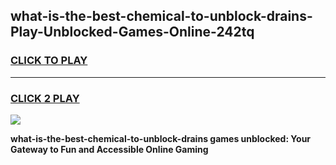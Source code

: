 
## what-is-the-best-chemical-to-unblock-drains-Play-Unblocked-Games-Online-242tq
<h3>
<a href="https://premium76.site?title=what-is-the-best-chemical-to-unblock-drains&ref=25A">CLICK TO PLAY</a></h3>
<hr>

<h3>
<a href="https://premium76.site?title=what-is-the-best-chemical-to-unblock-drains&ref=25A">CLICK 2 PLAY</a>
  
</h3>

<a href="https://premium76.site?title=what-is-the-best-chemical-to-unblock-drains&ref=25A"><img src="https://clearcache.store/games.png"></a>


**what-is-the-best-chemical-to-unblock-drains games unblocked: Your Gateway to Fun and Accessible Online Gaming**
